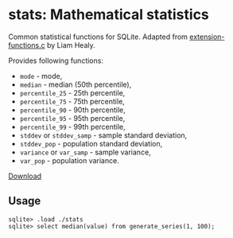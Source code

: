# stats: Mathematical statistics

Common statistical functions for SQLite.
Adapted from [extension-functions.c](https://sqlite.org/contrib/) by Liam Healy.

Provides following functions:

-   `mode` - mode,
-   `median` - median (50th percentile),
-   `percentile_25` - 25th percentile,
-   `percentile_75` - 75th percentile,
-   `percentile_90` - 90th percentile,
-   `percentile_95` - 95th percentile,
-   `percentile_99` - 99th percentile,
-   `stddev` or `stddev_samp` - sample standard deviation,
-   `stddev_pop` - population standard deviation,
-   `variance` or `var_samp` - sample variance,
-   `var_pop` - population variance.

[Download](https://github.com/nalgeon/sqlean/releases/latest)

## Usage

```
sqlite> .load ./stats
sqlite> select median(value) from generate_series(1, 100);
```
